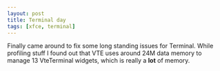 ```yaml
---
layout: post
title: Terminal day
tags: [xfce, terminal]
---
```


Finally came around to fix some long standing issues for Terminal. While profiling stuff I found out that VTE uses around 24M data memory to manage 13 VteTerminal widgets, which is really a <b>lot</b> of memory.
